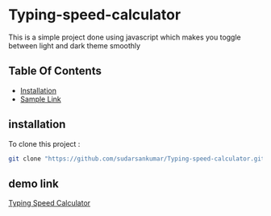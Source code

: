 # Typing-speed-calculator
This is a simple project done using javascript which makes you toggle between light and dark theme smoothly
## Table Of Contents
- [Installation](#installation)
- [Sample Link](#sample-link)

## installation
To clone this project :

```bash
git clone "https://github.com/sudarsankumar/Typing-speed-calculator.git"
```

## demo link
[Typing Speed Calculator](https://sudarsankumar.github.io/Typing-speed-calculator/)
